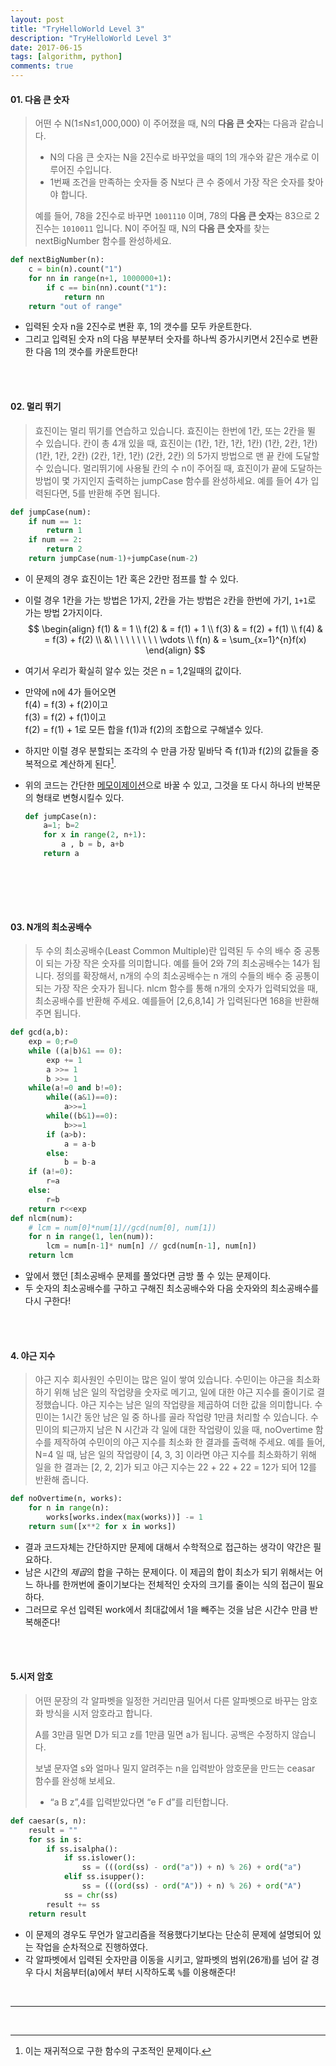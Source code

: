 ```yaml
---
layout: post
title: "TryHelloWorld Level 3"
description: "TryHelloWorld Level 3"
date: 2017-06-15
tags: [algorithm, python]
comments: true
---
```


#### 01. 다음 큰 숫자

> 어떤 수 N(1≤N≤1,000,000) 이 주어졌을 때, N의 **다음 큰 숫자**는 다음과 같습니다.
>
> - N의 다음 큰 숫자는 N을 2진수로 바꾸었을 때의 1의 개수와 같은 개수로 이루어진 수입니다.
> - 1번째 조건을 만족하는 숫자들 중 N보다 큰 수 중에서 가장 작은 숫자를 찾아야 합니다.
>
> 예를 들어, 78을 2진수로 바꾸면 `1001110` 이며, 78의 **다음 큰 숫자**는 83으로 2진수는 `1010011` 입니다.
> N이 주어질 때, N의 **다음 큰 숫자**를 찾는 nextBigNumber 함수를 완성하세요.

```python
def nextBigNumber(n):
    c = bin(n).count("1")
    for nn in range(n+1, 1000000+1):
        if c == bin(nn).count("1"):
            return nn
    return "out of range"
```

- 입력된 숫자 n을 2진수로 변환 후, 1의 갯수를 모두 카운트한다.
- 그리고  입력된 숫자 n의 다음 부분부터 숫자를 하나씩 증가시키면서 2진수로 변환한 다음 1의 갯수를 카운트한다!

<br><br>

#### 02. 멀리 뛰기

> 효진이는 멀리 뛰기를 연습하고 있습니다. 효진이는 한번에 1칸, 또는 2칸을 뛸 수 있습니다. 칸이 총 4개 있을 때, 효진이는
> (1칸, 1칸, 1칸, 1칸)
> (1칸, 2칸, 1칸)
> (1칸, 1칸, 2칸)
> (2칸, 1칸, 1칸)
> (2칸, 2칸)
> 의 5가지 방법으로 맨 끝 칸에 도달할 수 있습니다. 멀리뛰기에 사용될 칸의 수 n이 주어질 때, 효진이가 끝에 도달하는 방법이 몇 가지인지 출력하는 jumpCase 함수를 완성하세요. 예를 들어 4가 입력된다면, 5를 반환해 주면 됩니다.

```python
def jumpCase(num):
    if num == 1:
        return 1
    if num == 2:
        return 2
    return jumpCase(num-1)+jumpCase(num-2)
```

- 이 문제의 경우 효진이는 1칸 혹은 2칸만 점프를 할 수 있다.

- 이럴 경우 1칸을 가는 방법은 1가지, 2칸을 가는 방법은 `2`칸을 한번에 가기, `1+1`로 가는 방법 2가지이다.
  $$
  \begin{align} 
  f(1) & = 1 			\\
  f(2) & = f(1) + 1 	 \\
  f(3) & = f(2) + f(1)  \\
  f(4) & = f(3) + f(2)  \\
  &\ \ \ \ \ \ \ \ \  \vdots 				\\
  f(n) & = \sum_{x=1}^{n}f(x)
  \end{align}
  $$

- 여기서 우리가 확실히 알수 있는 것은  n = 1,2일때의 값이다.

- 만약에 n에 4가 들어오면<br> 
  f(4) = f(3) + f(2)이고 <br>
  f(3) = f(2) + f(1)이고 <br>
  f(2) = f(1) + 1로 모든 합을 f(1)과  f(2)의 조합으로 구해낼수 있다.

- 하지만 이럴 경우 분할되는 조각의 수 만큼 가장 밑바닥 즉 f(1)과 f(2)의 값들을 중복적으로 계산하게 된다[^1].

- 위의 코드는 간단한 [메모이제이션](https://namu.wiki/w/메모이제이션)으로 바꿀 수 있고, 그것을 또 다시 하나의 반복문의 형태로 변형시킬수 있다.

  ```python
  def jumpCase(n):
      a=1; b=2
      for x in range(2, n+1):
          a , b = b, a+b
      return a
  ```

  <br><br>

  ​


#### 03. N개의 최소공배수

> 두 수의 최소공배수(Least Common Multiple)란 입력된 두 수의 배수 중 공통이 되는 가장 작은 숫자를 의미합니다. 예를 들어 2와 7의 최소공배수는 14가 됩니다. 정의를 확장해서, n개의 수의 최소공배수는 n 개의 수들의 배수 중 공통이 되는 가장 작은 숫자가 됩니다. nlcm 함수를 통해 n개의 숫자가 입력되었을 때, 최소공배수를 반환해 주세요. 예를들어 [2,6,8,14] 가 입력된다면 168을 반환해 주면 됩니다.

```python
def gcd(a,b):
    exp = 0;r=0
    while ((a|b)&1 == 0):
        exp += 1
        a >>= 1
        b >>= 1
    while(a!=0 and b!=0):
        while((a&1)==0):
            a>>=1
        while((b&1)==0):
            b>>=1
        if (a>b):
            a = a-b
        else:
            b = b-a
    if (a!=0):
        r=a
    else:
        r=b
    return r<<exp
def nlcm(num):
    # lcm = num[0]*num[1]//gcd(num[0], num[1])
    for n in range(1, len(num)):
        lcm = num[n-1]* num[n] // gcd(num[n-1], num[n])
    return lcm
```

- 앞에서 했던 [최소공배수 문제를 풀었다면 금방 풀 수 있는 문제이다.
- 두 숫자의 최소공배수를 구하고 구해진 최소공배수와 다음 숫자와의 최소공배수를 다시 구한다!

<br><br>

#### 4. 야근 지수

>야근 지수
>회사원인 수민이는 많은 일이 쌓여 있습니다. 수민이는 야근을 최소화하기 위해 남은 일의 작업량을 숫자로 메기고, 일에 대한 야근 지수를 줄이기로 결정했습니다. 야근 지수는 남은 일의 작업량을 제곱하여 더한 값을 의미합니다. 수민이는 1시간 동안 남은 일 중 하나를 골라 작업량 1만큼 처리할 수 있습니다. 수민이의 퇴근까지 남은 N 시간과 각 일에 대한 작업량이 있을 때, noOvertime 함수를 제작하여 수민이의 야근 지수를 최소화 한 결과를 출력해 주세요. 예를 들어, N=4 일 때, 남은 일의 작업량이 [4, 3, 3] 이라면 야근 지수를 최소화하기 위해 일을 한 결과는 [2, 2, 2]가 되고 야근 지수는 22 + 22 + 22 = 12가 되어 12를 반환해 줍니다.

```python
def noOvertime(n, works):
    for n in range(n):
        works[works.index(max(works))] -= 1
    return sum([x**2 for x in works])
```

- 결과 코드자체는 간단하지만 문제에 대해서 수학적으로 접근하는 생각이 약간은 필요하다.
- 남은 시간의 *제곱*의 합을 구하는 문제이다. 이 제곱의 합이 최소가 되기 위해서는 어느 하나를 한꺼번에 줄이기보다는 전체적인 숫자의 크기를 줄이는 식의 접근이 필요하다.
- 그러므로 우선 입력된 work에서 최대값에서 1을 빼주는 것을 남은 시간수 만큼 반복해준다!

<br><br>

#### 5.시저 암호

> 어떤 문장의 각 알파벳을 일정한 거리만큼 밀어서 다른 알파벳으로 바꾸는 암호화 방식을 시저 암호라고 합니다. 
>
> A를 3만큼 밀면 D가 되고 z를 1만큼 밀면 a가 됩니다. 공백은 수정하지 않습니다.
>
> 보낼 문자열 s와 얼마나 밀지 알려주는 n을 입력받아 암호문을 만드는 ceasar 함수를 완성해 보세요.
>
> - “a B z”,4를 입력받았다면 “e F d”를 리턴합니다.

```python
def caesar(s, n):
    result = ""
    for ss in s:
        if ss.isalpha():
            if ss.islower():
                ss = (((ord(ss) - ord("a")) + n) % 26) + ord("a")
            elif ss.isupper():
                ss = (((ord(ss) - ord("A")) + n) % 26) + ord("A")
            ss = chr(ss)
        result += ss
    return result
```

- 이 문제의 경우도 무언가 알고리즘을 적용했다기보다는 단순히 문제에 설명되어 있는 작업을 순차적으로 진행하였다.
- 각 알파벳에서 입력된 숫자만큼 이동을 시키고, 알파벳의 범위(26개)를 넘어 갈 경우 다시 처음부터(a)에서 부터 시작하도록 `%`를 이용해준다!

























​





-------

[^1]: 이는 재귀적으로 구한 함수의 구조적인 문제이다.





​	





















